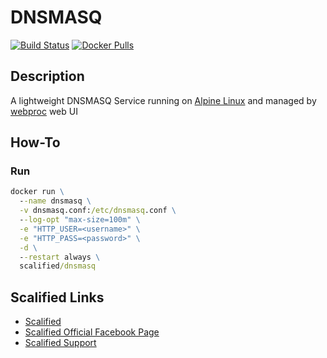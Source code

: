 # DNSMASQ

[![Build Status](https://github.com/Scalified/docker-dnsmasq/actions/workflows/publish.yml/badge.svg)](https://github.com/Scalified/docker-dnsmasq/actions)
[![Docker Pulls](https://img.shields.io/docker/pulls/scalified/dnsmasq.svg)](https://hub.docker.com/r/scalified/dnsmasq)

## Description

A lightweight DNSMASQ Service running on [Alpine Linux](https://www.alpinelinux.org) and managed by [webproc](https://github.com/jpillora/webproc) web UI

## How-To

### Run

```cmd
docker run \
  --name dnsmasq \
  -v dnsmasq.conf:/etc/dnsmasq.conf \
  --log-opt "max-size=100m" \
  -e "HTTP_USER=<username>" \
  -e "HTTP_PASS=<password>" \
  -d \
  --restart always \
  scalified/dnsmasq
```

## Scalified Links

* [Scalified](https://www.scalified.com)
* [Scalified Official Facebook Page](https://www.facebook.com/scalified)
* <a href="mailto:info@scalified.com?subject=[Rancher Cloudflare]: Proposals And Suggestions">Scalified Support</a>
